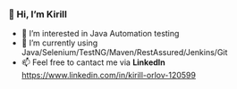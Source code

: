 ### 👋 Hi, I’m Kirill
- 👀 I’m interested in Java Automation testing
- 💫 I’m currently using Java/Selenium/TestNG/Maven/RestAssured/Jenkins/Git
- 📫 Feel free to cantact me via
**LinkedIn**
https://www.linkedin.com/in/kirill-orlov-120599
